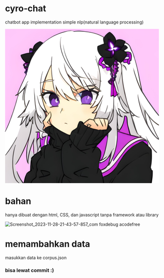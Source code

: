# cyro-chat
chatbot app implementation simple nlp(natural language processing)

![profile](https://github.com/tzgar/cyro-chat/blob/master/pp.jpeg)
# bahan
hanya dibuat dengan html, CSS, dan javascript tanpa framework atau library

![Screenshot_2023-11-28-21-43-57-857_com foxdebug acodefree](https://github.com/tzgar/cyro-chat/assets/120255128/fa3ba388-4f72-44b0-8e23-c909e36ed4ec)

# memambahkan data
masukkan data ke corpus.json
### bisa lewat commit :)

